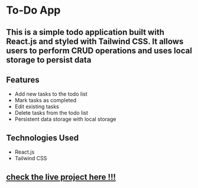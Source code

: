 # To-Do App

## This is a simple todo application built with React.js and styled with Tailwind CSS. It allows users to perform CRUD operations and uses local storage to persist data

## Features

<ul>

<li> Add new tasks to the todo list </li>
<li> Mark tasks as completed </li>
<li> Edit existing tasks </li>
<li> Delete tasks from the todo list </li>
<li> Persistent data storage with local storage </li>

</ul>

## Technologies Used

<ul>

<li> React.js </li>
<li> Tailwind CSS </li>

</ul>

## [check the live project here !!!](https://fasttodo.netlify.app/)
